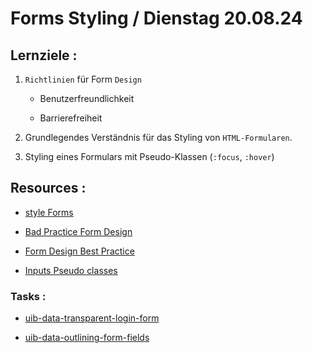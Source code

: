# Forms Styling / Dienstag 20.08.24

## Lernziele :

1. `Richtlinien` für Form `Design`

   - Benutzerfreundlichkeit

   - Barrierefreiheit

2. Grundlegendes Verständnis für das Styling von `HTML-Formularen`.

3. Styling eines Formulars mit Pseudo-Klassen (`:focus`, `:hover`)

## Resources :

- [style Forms](https://www.w3schools.com/css/css_form.asp)

- [Bad Practice Form Design](https://www.scale.at/blog/forms-ux-problems-solutions)

- [Form Design Best Practice](https://coyleandrew.medium.com/form-design-best-practices-9525c321d759)

- [Inputs Pseudo classes](https://developer.mozilla.org/en-US/docs/Web/CSS/Pseudo-classes)

### Tasks :

- [uib-data-transparent-login-form](https://classroom.github.com/a/RDy28JGJ)

- [uib-data-outlining-form-fields](https://classroom.github.com/a/BZ3x7dIa)
